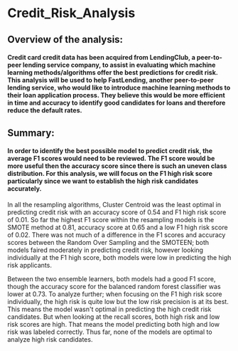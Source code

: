 # Credit_Risk_Analysis

## Overview of the analysis:

#### Credit card credit data has been acquired from LendingClub, a peer-to-peer lending service company, to assist in evaluating which machine learning methods/algorithms offer the best predictions for credit risk. This analysis will be used to help FastLending, another peer-to-peer lending service, who would like to introduce machine learning methods to their loan application process. They believe this would be more efficient in time and accuracy to identify good candidates for loans and therefore reduce the default rates.

## Summary:
 #### In order to identify the best possible model to predict credit risk, the average F1 scores would need to be reviewed. The F1 score would be more useful then the accuracy score since there is such an uneven class distribution. For this analysis, we will focus on the F1 high risk score particularly since we want to establish the high risk candidates accurately.
In all the resampling algorithms, Cluster Centroid was the least optimal in predicting credit risk with an accuracy score of 0.54 and F1 high risk score of 0.01. So far the highest F1 score within the resampling models is the SMOTE method at 0.81, accuracy score at 0.65 and a low F1 high risk score of 0.02.
There was not much of a difference in the F1 scores and accuracy scores between the Random Over Sampling and the SMOTEEN; both models faired moderately in predicting credit risk, however looking individually at the F1 high score, both models were low in predicting the high risk applicants.

Between the two ensemble learners, both models had a good F1 score, though the accuracy score for the balanced random forest classifier was lower at 0.73.
To analyze further; when focusing on the F1 high risk score individually, the high risk is quite low but the low risk precision is at its best. This means the model wasn't optimal in predicting the high credit risk candidates. But when looking at the recall scores, both high risk and low risk scores are high. That means the model predicting both high and low risk was labeled correctly.
Thus far, none of the models are optimal to analyze high risk candidates.

